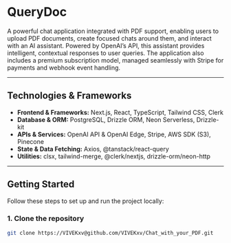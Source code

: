 # QueryDoc

A powerful chat application integrated with PDF support, enabling users to upload PDF documents, create focused chats around them, and interact with an AI assistant. Powered by OpenAI’s API, this assistant provides intelligent, contextual responses to user queries. The application also includes a premium subscription model, managed seamlessly with Stripe for payments and webhook event handling.

---

## Technologies & Frameworks

- **Frontend & Frameworks:** Next.js, React, TypeScript, Tailwind CSS, Clerk  
- **Database & ORM:** PostgreSQL, Drizzle ORM, Neon Serverless, Drizzle-kit  
- **APIs & Services:** OpenAI API & OpenAI Edge, Stripe, AWS SDK (S3), Pinecone  
- **State & Data Fetching:** Axios, @tanstack/react-query  
- **Utilities:** clsx, tailwind-merge, @clerk/nextjs, drizzle-orm/neon-http

---

## Getting Started

Follow these steps to set up and run the project locally:

### 1. Clone the repository

```bash
git clone https://VIVEKxv@github.com/VIVEKxv/Chat_with_your_PDF.git

